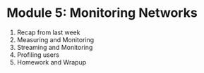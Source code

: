 # Module 5: Monitoring Networks

1. Recap from last week
1. Measuring and Monitoring
1. Streaming and Monitoring
1. Profiling users
1. Homework and Wrapup
